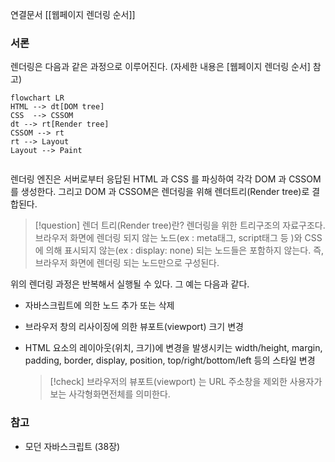 연결문서
[[웹페이지 렌더링 순서]]

### 서론

렌더링은 다음과 같은 과정으로 이루어진다. (자세한 내용은 [웹페이지 렌더링 순서] 참고)

```mermaid
flowchart LR
HTML --> dt[DOM tree]
CSS  --> CSSOM 
dt --> rt[Render tree]
CSSOM --> rt
rt --> Layout 
Layout --> Paint


```

렌더링 엔진은 서버로부터 응답된 HTML 과 CSS 를 파싱하여 각각 DOM 과 CSSOM를 생성한다.
그리고 DOM 과 CSSOM은 렌더링을 위해 렌더트리(Render tree)로 결합된다.  

  >[!question] 렌더 트리(Render tree)란?
  >렌더링을 위한 트리구조의 자료구조다. 브라우저 화면에 렌더링 되지 않는 노드(ex : meta태그, script태그 등 )와 CSS 에 의해 표시되지 않는(ex : display: none) 되는 노드들은 포함하지 않는다. 
  > 즉, 브라우저 화면에 렌더링 되는 노드만으로 구성된다. 

위의 렌더링 과정은 반복해서 실행될 수 있다. 그 예는 다음과 같다. 
* 자바스크립트에 의한 노드 추가 또는 삭제
* 브라우저 창의 리사이징에 의한 뷰포트(viewport) 크기 변경
* HTML 요소의 레이아웃(위치, 크기)에 변경을 발생시키는 width/height, margin, padding, border, display, position, top/right/bottom/left 등의 스타일 변경

  >[!check] 브라우저의 뷰포트(viewport) 는 URL 주소창을 제외한 사용자가 보는 사각형화면전체를 의미한다. 
  



### 참고
* 모던 자바스크립트 (38장)


